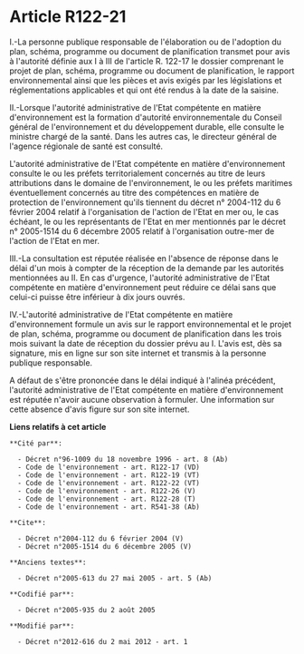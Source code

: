 # Article R122-21

I.-La personne publique responsable de l'élaboration ou de l'adoption du plan, schéma, programme ou document de planification
transmet pour avis à l'autorité définie aux I à III de l'article R. 122-17 le dossier comprenant le projet de plan, schéma,
programme ou document de planification, le rapport environnemental ainsi que les pièces et avis exigés par les législations
et réglementations applicables et qui ont été rendus à la date de la saisine. 

II.-Lorsque l'autorité administrative de l'Etat compétente en matière d'environnement est la formation d'autorité
environnementale du Conseil général de l'environnement et du développement durable, elle consulte le ministre chargé de la
santé. Dans les autres cas, le directeur général de l'agence régionale de santé est consulté. 

L'autorité administrative de l'Etat compétente en matière d'environnement consulte le ou les préfets territorialement
concernés au titre de leurs attributions dans le domaine de l'environnement, le ou les préfets maritimes éventuellement
concernés au titre des compétences en matière de protection de l'environnement qu'ils tiennent du décret n° 2004-112 du 6
février 2004 relatif à l'organisation de l'action de l'Etat en mer ou, le cas échéant, le ou les représentants de l'Etat en
mer mentionnés par le décret n° 2005-1514 du 6 décembre 2005 relatif à l'organisation outre-mer de l'action de l'Etat en
mer. 

III.-La consultation est réputée réalisée en l'absence de réponse dans le délai d'un mois à compter de la réception de la
demande par les autorités mentionnées au II. En cas d'urgence, l'autorité administrative de l'Etat compétente en matière
d'environnement peut réduire ce délai sans que celui-ci puisse être inférieur à dix jours ouvrés. 

IV.-L'autorité administrative de l'Etat compétente en matière d'environnement formule un avis sur le rapport environnemental
et le projet de plan, schéma, programme ou document de planification dans les trois mois suivant la date de réception du
dossier prévu au I. L'avis est, dès sa signature, mis en ligne sur son site internet et transmis à la personne publique
responsable. 

A défaut de s'être prononcée dans le délai indiqué à l'alinéa précédent, l'autorité administrative de l'Etat compétente en
matière d'environnement est réputée n'avoir aucune observation à formuler. Une information sur cette absence d'avis figure
sur son site internet.

**Liens relatifs à cet article**

	**Cité par**:

	  - Décret n°96-1009 du 18 novembre 1996 - art. 8 (Ab)
	  - Code de l'environnement - art. R122-17 (VD)
	  - Code de l'environnement - art. R122-19 (VT)
	  - Code de l'environnement - art. R122-22 (VT)
	  - Code de l'environnement - art. R122-26 (V)
	  - Code de l'environnement - art. R122-28 (T)
	  - Code de l'environnement - art. R541-38 (Ab)

	**Cite**:

	  - Décret n°2004-112 du 6 février 2004 (V)
	  - Décret n°2005-1514 du 6 décembre 2005 (V)

	**Anciens textes**:

	  - Décret n°2005-613 du 27 mai 2005 - art. 5 (Ab)

	**Codifié par**:

	  - Décret n°2005-935 du 2 août 2005

	**Modifié par**:

	  - Décret n°2012-616 du 2 mai 2012 - art. 1
